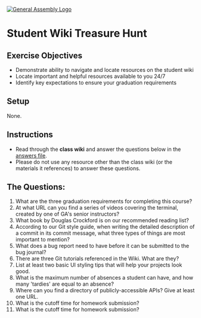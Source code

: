 [![General Assembly Logo](https://camo.githubusercontent.com/1a91b05b8f4d44b5bbfb83abac2b0996d8e26c92/687474703a2f2f692e696d6775722e636f6d2f6b6538555354712e706e67)](https://generalassemb.ly/education/web-development-immersive)

# Student Wiki Treasure Hunt

## Exercise Objectives
* Demonstrate ability to navigate and locate resources on the student wiki
* Locate important and helpful resources available to you 24/7
* Identify key expectations to ensure your graduation requirements

## Setup

  None.

## Instructions

* Read through the **class wiki** and answer the questions below in the [answers file](answers.md).
* Please do not use any resource other than the class wiki (or the materials it references) to answer these questions.

## The Questions:

1.  What are the three graduation requirements for completing this course?
2.  At what URL can you find a series of videos covering the terminal, created
    by one of GA's senior instructors?
3.  What book by Douglas Crockford is on our recommended reading list?
4.  According to our Git style guide, when writing the detailed description of
    a commit in its commit message, what three types of things are most
    important to mention?
5.  What does a bug report need to have before it can be submitted to the bug
    journal?
6.  There are three Git tutorials referenced in the Wiki. What are they?
7.  List at least two basic UI styling tips that will help your projects
    look good.
8.  What is the maximum number of absences a student can have, and how many
    'tardies' are equal to an absence?
9.  Where can you find a directory of publicly-accessible APIs?
    Give at least one URL.
10. What is the cutoff time for homework submission?
10. What is the cutoff time for homework submission?
